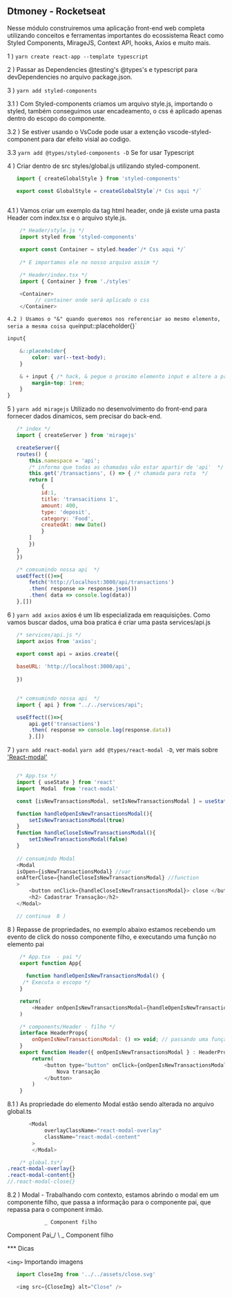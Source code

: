 ## Dtmoney - Rocketseat

Nesse módulo construiremos uma aplicação front-end web completa utilizando conceitos e ferramentas importantes do ecossistema React como Styled Components, MirageJS, Context API, hooks, Axios e muito mais.

 1 ) `yarn create react-app --template typescript`
 
 2 ) Passar as Dependencies @testing's @types's e typescript para devDependencies no arquivo package.json.

 3 ) `yarn add styled-components`

 3.1 ) Com Styled-components criamos um arquivo style.js, importando o styled, também conseguimos usar encadeamento, o css é aplicado apenas dentro do escopo do componente.
 
 3.2 ) Se estiver usando o VsCode pode usar a extenção vscode-styled-component para dar efeito visial ao codigo.

 3.3 `yarn add @types/styled-components -D` Se for usar Typescript

 4 ) Criar dentro de src styles/global.js utilizando styled-component.

 ~~~Javascript
    import { createGlobalStyle } from 'styled-components'

    export const GlobalStyle = createGlobalStyle`/* Css aqui */`
    

~~~
 
 4.1 ) Vamos criar um exemplo da tag html header, onde já existe uma pasta Header com index.tsx e o arquivo style.js.

~~~Javascript
    /* Header/style.js */
    import styled from 'styled-components'

    export const Container = styled.header`/* Css aqui */`
    
    /* E importamos ele no nosso arquivo assim */

    /* Header/index.tsx */
    import { Container } from './styles'

    <Container>
         // container onde será aplicado o css
    </Container>
~~~
  `
 4.2 ) Usamos o "&" quando queremos nos referenciar ao mesmo elemento,
    seria a mesma coisa que `input::placeholder{}`
~~~scss
input{

    &::placeholder{
        color: var(--text-body); 
    }

    & + input { /* hack, & pegue o proximo elemento input e altere a propriedade */
        margin-top: 1rem;
    }
}
~~~
 5 ) `yarn add miragejs` Utilizado  no desenvolvimento do front-end para fornecer dados dinamicos, sem precisar do back-end.


 ~~~Javascript
    /* index */
    import { createServer } from 'miragejs'

    createServer({
    routes() {
        this.namespace = 'api';
        /* informa que todas as chamadas vão estar apartir de 'api'  */
        this.get('/transactions', () => { /* chamada para rota  */
        return [
            {
            id:1,
            title: 'transacitions 1',
            amount: 400,
            type: 'deposit',
            category: 'Food',
            createdAt: new Date()
            }
        ]
        })
    }
    })

    /* comsumindo nossa api  */
    useEffect(()=>{
        fetch('http://localhost:3000/api/transactions')
        .then( response => response.json())
        .then( data => console.log(data))
    },[])
~~~


 6 ) `yarn add axios`  axios é um lib especializada em reaquisições.
 Como vamos buscar dados, uma boa pratica é criar uma pasta services/api.js
 ~~~Javascript
    /* services/api.js */
    import axios from 'axios';

    export const api = axios.create({
        
    baseURL: 'http://localhost:3000/api',
    
    })
    

    /* comsumindo nossa api  */
    import { api } from "../../services/api";

    useEffect(()=>{
        api.get('transactions')
        .then( response => console.log(response.data))
        },[])
~~~

 7 ) `yarn add react-modal`  `yarn add @types/react-modal -D`, ver mais sobre ['React-modal'](https://github.com/reactjs/react-modal)
 ~~~Javascript
 
    /* App.tsx */
    import { useState } from 'react'
    import  Modal  from 'react-modal'

    const [isNewTransactionsModal, setIsNewTransactionsModal ] = useState(false);

    function handleOpenIsNewTransactionsModal(){
        setIsNewTransactionsModal(true)
    }
    function handleCloseIsNewTransactionsModal(){
        setIsNewTransactionsModal(false)
    }
    
    // consumindo Modal
    <Modal  
    isOpen={isNewTransactionsModal} //var
    onAfterClose={handleCloseIsNewTransactionsModal} //function          
    >
        <button onClick={handleCloseIsNewTransactionsModal}> close </button>
        <h2> Cadastrar Transação</h2>
    </Modal>

    // continua  8 )

 ~~~

 8 ) Repasse de propriedades, no exemplo abaixo estamos recebendo um evento de click do nosso componente filho, e executando uma função no elemento pai

~~~Javascript
    /* App.tsx  - pai */
    export function App{
    
      function handleOpenIsNewTransactionsModal() {
     /* Executa o escopo */
    }

    return(
        <Header onOpenIsNewTransactionsModal={handleOpenIsNewTransactionsModal} />
    )
~~~
~~~Javascript
    /* components/Header - filho */
    interface HeaderProps{
        onOpenIsNewTransactionsModal: () => void; // passando uma função sem retorno como propriedade
    }
    export function Header({ onOpenIsNewTransactionsModal } : HeaderProps){
        return(
            <button type="button" onClick={onOpenIsNewTransactionsModal}>
                Nova transação
            </button>
        )
    }
~~~

8.1 ) As propriedade do elemento Modal estão sendo alterada no arquivo global.ts
~~~Javascript
       <Modal
            overlayClassName="react-modal-overlay"
            className="react-modal-content"
        >
        </Modal>
~~~
~~~scss
    /* global.ts*/
.react-modal-overlay{} 
.react-modal-content{}
//.react-modal-close{}
~~~

8.2 ) Modal - Trabalhando com contexto, estamos abrindo o modal em um componente filho, que passa a informação para o componente pai, que repassa para o component irmão.

                _ Component filho
Component Pai_/
              \ _ Component filho



*** Dicas

 `<img>` Importando imagens
 ~~~Javascript
    import CloseImg from '../../assets/close.svg'

    <img src={CloseImg} alt="Close" />
~~~